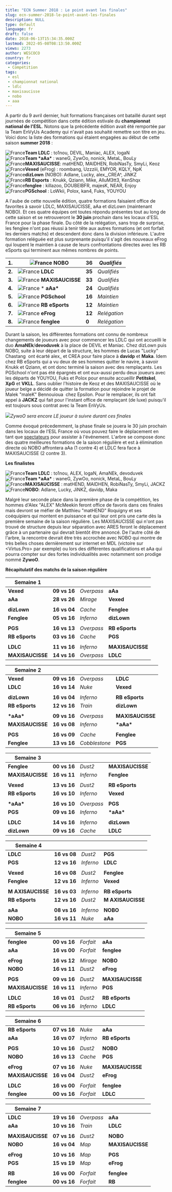 ```yaml
---
title: "ECN Summer 2018 : Le point avant les finales"
slug: ecn-summer-2018-le-point-avant-les-finales
description: NULL
type: default
language: fr
draft: false
date: 2018-06-13T15:34:35.000Z
lastmod: 2022-05-08T08:13:50.000Z
views: 2273
author: WESCOCO
country: fr
categories:
 - Compétition
tags:
 - esl
 - championnat national
 - ldlc
 - maxisaucisse
 - nobo
 - aaa
---
```

A partir du 9 avril dernier, huit formations françaises ont bataillé durant sept journées de compétition dans cette édition estivale du **championnat national de l'ESL**. Notons que la précédente édition avait été remportée par la Team EnVyUs Academy qui n'avait pas souhaité remettre son titre en jeu. Voici donc la liste des formations qui étaient engagées au début de cette saison **summer 2018** :

![France](/images/countries/fr.svg)⁠**Team LDLC** : to1nou, DEVIL, Maniac, ALEX, logaN  
![France](/images/countries/fr.svg)⁠**Team \*aAa\*** : waneG, ZywOo, nonick, MetaL, BouLy  
![France](/images/countries/fr.svg)⁠**MAXISAUCISSE**: matHEND, MAIDHEN, RobiNasTy, SmyLi, Keoz  
![France](/images/countries/fr.svg)⁠**Vexed** (eFrog) : roombang, Uzzziii, EMYOR, KQLY, NpK  
![France](/images/countries/fr.svg)⁠**dizLown** (NOBO): Adlane, Lucky, alex\_,CREA^, JiNKZ  
![France](/images/countries/fr.svg)⁠**RB Esports** : Knukk, Qziann, Mike, AlluM3tt3, KenShqx  
![France](/images/countries/fr.svg)⁠**fenglee** : killazoo, DOUBEIBFR, majesK, NEAR, Enjoy  
![France](/images/countries/fr.svg)⁠**PGSchool** : LoWkii, Polox, kan4, Fuks, YOUYOU

A l'aube de cette nouvelle édition, quatre formations faisaient office de favorites à savoir LDLC, MAXISAUCISSE, aAa et dizLown (maintenant NOBO). Et ces quatre équipes ont toutes répondu présentes tout au long de cette saison et se retrouveront le **30 juin** prochain dans les locaux d'ESL France pour la phase finale. Du côté de la relégation, sans trop de surprise, les fenglee n'ont pas réussi à tenir tête aux autres formations (et ont forfait les derniers matchs) et descendent donc dans la division inférieure. L'autre formation reléguée est plus surprenante puisqu'il s'agit des nouveaux eFrog qui loupent le maintien à cause de leurs confrontations directes avec les RB eSports qui terminent aux mêmes nombres de points.  
  
| **1.** | ![France](/images/countries/fr.svg)⁠ **NOBO**         | **36** | _Qualifiés_  |
| ------ | ----------------------------------------------------- | ------ | ------------ |
| **2.** | ![France](/images/countries/fr.svg)⁠ **LDLC**         | **35** | _Qualifiés_  |
| **3.** | ![France](/images/countries/fr.svg)⁠ **MAXISAUCISSE** | **33** | _Qualifiés_  |
| **4.** | ![France](/images/countries/fr.svg)⁠ \* **aAa\***     | **24** | _Qualifiés_  |
| **5.** | ![France](/images/countries/fr.svg)⁠ **PGSchool**     | **16** | _Maintien_   |
| **6.** | ![France](/images/countries/fr.svg)⁠ **RB eSports**   | **12** | _Maintien_   |
| **7.** | ![France](/images/countries/fr.svg)⁠ **eFrog**        | **12** | _Relégation_ |
| **8.** | ![France](/images/countries/fr.svg)⁠ **fenglee**      | **0**  | _Relégation_ |

  
Durant la saison, les différentes formations ont connu de nombreux changements de joueurs avec pour commencer les LDLC qui ont accueilli le duo **AmaNEk**/**devoduvek** à la place de DEVIL et Maniac. Chez dizLown puis NOBO, suite à leur départ de la structure, les hommes de Lucas "Lucky" Chastang⁠ ⁠ ont écarté alex\_ et CREA pour faire place à **davidp** et **Maka**. Idem chez RB eSports qui a vu deux de ses hommes quitter le navire, à savoir Knukk et Qziann, et ont donc terminé la saison avec des remplaçants. Les PGSchool n'ont pas été épargnés et ont eux-aussi perdu deux joueurs avec les départs de YOUYOU, Fuks et Polox pour ensuite accueillir **Petitskel**, **XpG** et **VKLL**. Sans oublier l'histoire de Keoz et des MAXISAUCISSE où le joueur belge a décidé de quitter la formation pour rejoindre le projet de Malek "maleK" Bennouioua⁠ ⁠ chez Epsilon. Pour le remplacer, ils ont fait appel à **JACKZ** qui fait pour l'instant office de remplaçant (de luxe) puisqu'il est toujours sous contrat avec la Team EnVyUs.

![](https://flickshot-ue.s3.eu-west-2.amazonaws.com/flickshot/article/5b1b9c6e9f401/images/fSrJvjZgUFbWd6jcqXZ3q5O5htOmgIOlT637VxXK.jpeg)_ZywoO sera encore LE joueur à suivre durant ces finales_

Comme évoqué précedemment, la phase finale se jouera le 30 juin prochain dans les locaux de l'ESL France où vous pouvez faire le déplacement en tant que [spectateurs](http://pro.eslgaming.com/france/summer-2018/csgo/news/les-billets-pour-les-finales-des-ecn-sont-disponibles/) pour assister à l'événement. L'arbre se compose donc des quatre meilleures formations de la saison régulière et est à élimination directe où NOBO affrontera aAa (1 contre 4) et LDLC fera face à MAXISAUCISSE (2 contre 3). 

**Les finalistes**

![France](/images/countries/fr.svg)⁠**Team LDLC** : to1nou, ALEX, logaN, AmaNEk, devoduvek  
![France](/images/countries/fr.svg)⁠**Team \*aAa\*** : waneG, ZywOo, nonick, MetaL, BouLy  
![France](/images/countries/fr.svg)⁠**MAXISAUCISSE** : matHEND, MAIDHEN, RobiNasTy, SmyLi, JACKZ  
![France](/images/countries/fr.svg)⁠**NOBO**: Adlane, Lucky, JiNKZ, davidp, Maka

Malgré leur seconde place dans la première phase de la compétition, les hommes d'Alex "ALEX" McMeekin⁠ feront office de favoris dans ces finales mais devront se méfier de Matthieu "matHEND" Roquigny⁠ et ses coéquipiers qui montent en puissance et qui leur ont pris une carte dès la première semaine de la saison régulière. Les MAXISAUCISSE qui n'ont pas trouvé de structure depuis leur séparation avec ARES feront le déplacement grâce à un partenaire qui devrait bientôt être annoncé. De l'autre côté de l'arbre, la rencontre devrait être très accrochée avec NOBO qui montre de très belles choses dernièrement sur internet en MDL (victoire sur <Virtus.Pro> par exemple) ou lors des différentes qualifications et aAa qui pourra compter sur des fortes individualités avec notamment son prodige nommé **ZywoO**.

**Récapitulatif des matchs de la saison régulière**

| **Semaine 1**    |                  |            |                  |
| ---------------- | ---------------- | ---------- | ---------------- |
| **Vexed**⁠       | **09 vs 16**     | _Overpass_ | **aAa**          |
| **aAa**⁠         | **28 vs 26**     | _Mirage_   | **Vexed**        |
| |                |                  |            |                  |
| **dizLown**      | **16 vs 04**     | _Cache_    | **Fenglee**      |
| **Fenglee**      | **05 vs 16**     | _Inferno_  | **dizLown**      |
| |                |                  |            |                  |
| **PGS**          | **16 vs 13**     | _Overpass_ | **RB eSports**   |
| **RB eSports**   | **03 vs 16**     | _Cache_    | **PGS**          |
| |                |                  |            |                  |
| **LDLC**         | **11** **vs 16** | _Inferno_  | **MAXISAUCISSE** |
| **MAXISAUCISSE** | **14 vs 16**     | _Overpass_ | **LDLC**         |

  
| **Semaine 2**    |                  |               |                  |
| ---------------- | ---------------- | ------------- | ---------------- |
| **Vexed**⁠       | **09 vs 16**     | _Overpass_    | **LDLC**         |
| **LDLC**⁠        | **16 vs 14**     | _Nuke_        | **Vexed**        |
| |                |                  |               |                  |
| **dizLown**      | **16 vs 04**     | _Inferno_     | **RB eSports**   |
| **RB eSports**   | **12 vs 16**     | _Train_       | **dizLown**      |
| |                |                  |               |                  |
| **\*aAa\***      | **09 vs 16**     | _Overpass_    | **MAXISAUCISSE** |
| **MAXISAUCISSE** | **16 vs 08**     | _Inferno_     | **\*aAa\***      |
| |                |                  |               |                  |
| **PGS**          | **16 vs 09**     | _Cache_       | **Fenglee**      |
| **Fenglee**      | **13** **vs 16** | _Cobblestone_ | **PGS**          |

  
| **Semaine 3**     |              |            |                  |
| ----------------- | ------------ | ---------- | ---------------- |
| **Fenglee**⁠      | **00 vs 16** | _Dust2_    | **MAXISAUCISSE** |
| **MAXISAUCISSE**⁠ | **16 vs 11** | _Inferno_  | **Fenglee**      |
|                   |              |            |                  |
| **Vexed**         | **13 vs 16** | _Dust2_    | **RB eSports**   |
| **RB eSports**    | **16 vs 10** | _Inferno_  | **Vexed**        |
|                   |              |            |                  |
| **\*aAa\***       | **16 vs 10** | _Overpass_ | **PGS**          |
| **PGS**           | **09 vs 16** | _Inferno_  | **\*aAa\***      |
|                   |              |            |                  |
| **LDLC**          | **14 vs 16** | _Inferno_  | **dizLown**      |
| **dizLown**       | **09 vs 16** | _Cache_    | **LDLC**         |

  
| **Semaine 4**         |              |           |                       |
| --------------------- | ------------ | --------- | --------------------- |
| **LDLC**⁠             | **16 vs 08** | _Dust2_   | **PGS**               |
| **PGS⁠**              | **12 vs 16** | _Inferno_ | **LDLC**              |
| |                     |              |           |                       |
| **Vexed**             | **16 vs 08** | _Dust2_   | **Fenglee**           |
| **Fenglee**           | **12 vs 16** | _Inferno_ | **Vexed**             |
| |                     |              |           |                       |
| **M** **AXISAUCISSE** | **16 vs 03** | _Inferno_ | **RB eSports**        |
| **RB eSports**        | **12 vs 16** | _Dust2_   | **M** **AXISAUCISSE** |
| |                     |              |           |                       |
| **aAa**               | **08 vs 16** | _Inferno_ | **NOBO**              |
| **NOBO**              | **16 vs 11** | _Nuke_    | **aAa**               |

  
| **Semaine 5**    |              |           |                  |
| ---------------- | ------------ | --------- | ---------------- |
| **fenglee**⁠     | **00 vs 16** | _Forfait_ | **aAa**          |
| **aAa⁠**         | **16 vs 00** | _Forfait_ | **fenglee**      |
| |                |              |           |                  |
| **eFrog**        | **16 vs 12** | _Mirage_  | **NOBO**         |
| **NOBO**         | **16 vs 11** | _Dust2_   | **eFrog**        |
| |                |              |           |                  |
| **PGS**          | **09 vs 16** | _Dust2_   | **MAXISAUCISSE** |
| **MAXISAUCISSE** | **16 vs 11** | _Inferno_ | **PGS**          |
| |                |              |           |                  |
| **LDLC**         | **16 vs 01** | _Dust2_   | **RB eSports**   |
| **RB eSports**   | **06 vs 16** | _Inferno_ | **LDLC**         |

  
| **Semaine 6**    |              |           |                  |
| ---------------- | ------------ | --------- | ---------------- |
| **RB eSports**⁠  | **07 vs 16** | _Nuke_    | **aAa**          |
| **aAa⁠**         | **16 vs 07** | _Inferno_ | **RB eSports**   |
| |                |              |           |                  |
| **PGS**          | **10 vs 16** | _Dust2_   | **NOBO**         |
| **NOBO**         | **16 vs 13** | _Cache_   | **PGS**          |
| |                |              |           |                  |
| **eFrog**        | **07 vs 16** | _Nuke_    | **MAXISAUCISSE** |
| **MAXISAUCISSE** | **16 vs 04** | _Dust2_   | **eFrog**        |
| |                |              |           |                  |
| **LDLC**         | **16 vs 00** | _Forfait_ | **fenglee**      |
| **fenglee**      | **00 vs 16** | _Forfait_ | **LDLC**         |

  
| **Semaine 7**    |                  |            |                  |
| ---------------- | ---------------- | ---------- | ---------------- |
| **LDLC**⁠        | **19 vs 16**     | _Overpass_ | **aAa**          |
| **aAa⁠**         | **10 vs 16**     | _Train_    | **LDLC**         |
| |                |                  |            |                  |
| **MAXISAUCISSE** | **07** **vs 16** | _Dust2_    | **NOBO**         |
| **NOBO**         | **16 vs 04**     | _Map_      | **MAXISAUCISSE** |
| |                |                  |            |                  |
| **eFrog**        | **10 vs 16**     | _Map_      | **PGS**          |
| **PGS**          | **15 vs 19**     | _Map_      | **eFrog**        |
| |                |                  |            |                  |
| **RB**           | **16 vs 00**     | _Forfait_  | **fenglee**      |
| **fenglee**      | **00 vs 16**     | _Forfait_  | **RB**           |

  
